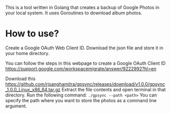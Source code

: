 This is a tool written in Golang that creates a backup of Google Photos in your local system. It uses Goroutines to download album photos.

# How to use?

Create a Google OAuth Web Client ID. Download the json file and store it in your home directory.

You can follow the steps in this webpage to create a Google OAuth Client ID 
https://support.google.com/workspacemigrate/answer/9222992?hl=en

Download this
https://github.com/rjsanghamitra/gpsync/releases/download/v1.0.0/gpsync_1.0.0_Linux_x86_64.tar.gz
Extract the file contents and open terminal in that directory.
Run the following command:
`./gpsync --path <path>`
You can specify the path where you want to store the photos as a command line argument.
